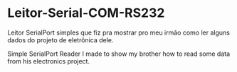 # Leitor-Serial-COM-RS232

Leitor SerialPort simples que fiz pra mostrar pro meu irmão como ler alguns dados do projeto de eletrônica dele.

Simple SerialPort Reader I made to show my brother how to read some data from his electronics project.
